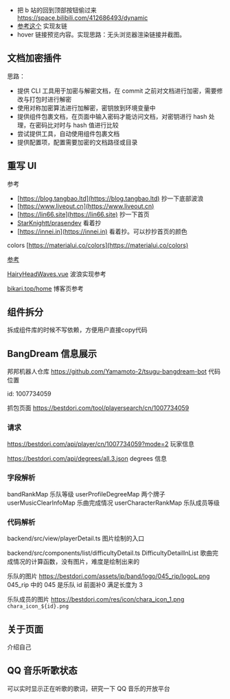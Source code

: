 - 把 b 站的回到顶部按钮偷过来 https://space.bilibili.com/412686493/dynamic
- [参考这个](https://github.com/kuizuo/blog/blob/main/src/pages/friends/index.tsx) 实现友链
- hover 链接预览内容。实现思路：无头浏览器渲染链接并截图。

## 文档加密插件

思路：

- 提供 CLI 工具用于加密与解密文档，在 commit 之前对文档进行加密，需要修改与打包时进行解密
- 使用对称加密算法进行加解密，密钥放到环境变量中
- 提供组件包裹文档，在页面中输入密码才能访问文档，对密钥进行 hash 处理，在密码比对时与 hash 值进行比较
- 尝试提供工具，自动使用组件包裹文档
- 提供配置项，配置需要加密的文档路径或目录

## 重写 UI

参考

- [https://blog.tangbao.ltd](https://blog.tangbao.ltd) 抄一下底部波浪
- [https://www.liveout.cn](https://www.liveout.cn)
- [https://lin66.site](https://lin66.site) 抄一下首页
- [StarKnightt/prasendev](https://github.com/StarKnightt/prasendev) 看着抄
- [https://innei.in](https://innei.in) 看着抄。可以抄抄首页的颜色

colors [https://materialui.co/colors](https://materialui.co/colors)

[参考](https://kuizuo.cn/docs/docusaurus-guides)

[HairyHeadWaves.vue](https://github.com/hairyf/valaxy-theme-hairy/blob/main/theme/components/parts/HairyHeadWaves.vue) 波浪实现参考

[bikari.top/home](https://bikari.top/home) 博客页参考

## 组件拆分

拆成组件库的时候不写依赖，方便用户直接copy代码

## BangDream 信息展示

邦邦机器人仓库 https://github.com/Yamamoto-2/tsugu-bangdream-bot 代码位置

id: 1007734059

抓包页面 https://bestdori.com/tool/playersearch/cn/1007734059

### 请求

https://bestdori.com/api/player/cn/1007734059?mode=2 玩家信息

https://bestdori.com/api/degrees/all.3.json degrees 信息

### 字段解析

bandRankMap 乐队等级
userProfileDegreeMap 两个牌子
userMusicClearInfoMap 乐曲完成情况
userCharacterRankMap 乐队成员等级

### 代码解析

backend/src/view/playerDetail.ts 图片绘制的入口

backend/src/components/list/difficultyDetail.ts DifficultyDetailInList 歌曲完成情况的计算函数，没有图片，难度是绘制出来的

乐队的图片 https://bestdori.com/assets/jp/band/logo/045_rip/logoL.png 045_rip 中的 045 是乐队 id 前面补0 满足长度为 3

乐队成员的图片 https://bestdori.com/res/icon/chara_icon_1.png `chara_icon_${id}.png`

## 关于页面

介绍自己

## QQ 音乐听歌状态

可以实时显示正在听歌的歌词，研究一下 QQ 音乐的开放平台
